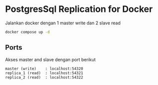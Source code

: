 # PostgresSql Replication for Docker

Jalankan docker dengan 1 master write dan 2 slave read

```sh
docker compose up -d
```

## Ports

Akses master and slave dengan port berikut

```
master (write)    : localhost:54320
replica_1 (read)  : localhost:54321
replica_2 (read)  : localhost:54322
```
